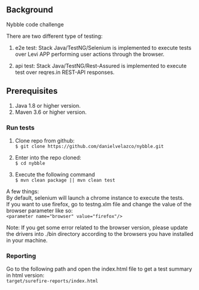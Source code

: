 ## Background  

Nybble code challenge    

There are two different type of testing:    
1.  e2e test: Stack Java/TestNG/Selenium is implemented to execute tests over Levi APP performing user actions through the browser.  

2.  api test: Stack Java/TestNG/Rest-Assured is implemented to execute test over reqres.in REST-API responses.  

## Prerequisites  
1.  Java 1.8 or higher version.  
2.  Maven 3.6 or higher version.  

### Run tests  
1.  Clone repo from github:     
    `$ git clone https://github.com/danielvelazco/nybble.git`  

2.  Enter into the repo cloned:  
    `$ cd nybble`  

3.  Execute the following command  
    `$ mvn clean package || mvn clean test`  
    
A few things:  
By default, selenium will launch a chrome instance to execute the tests.  
If you want to use firefox, go to testng.xlm file and change the value of the browser parameter like so:  
    `<parameter name="browser" value="firefox"/>`  

Note: If you get some error related to the browser version, please update the drivers into ./bin directory according to the browsers you have installed in your machine.  

### Reporting  
Go to the following path and open the index.html file to get a test summary in html version:  
    `target/surefire-reports/index.html`  